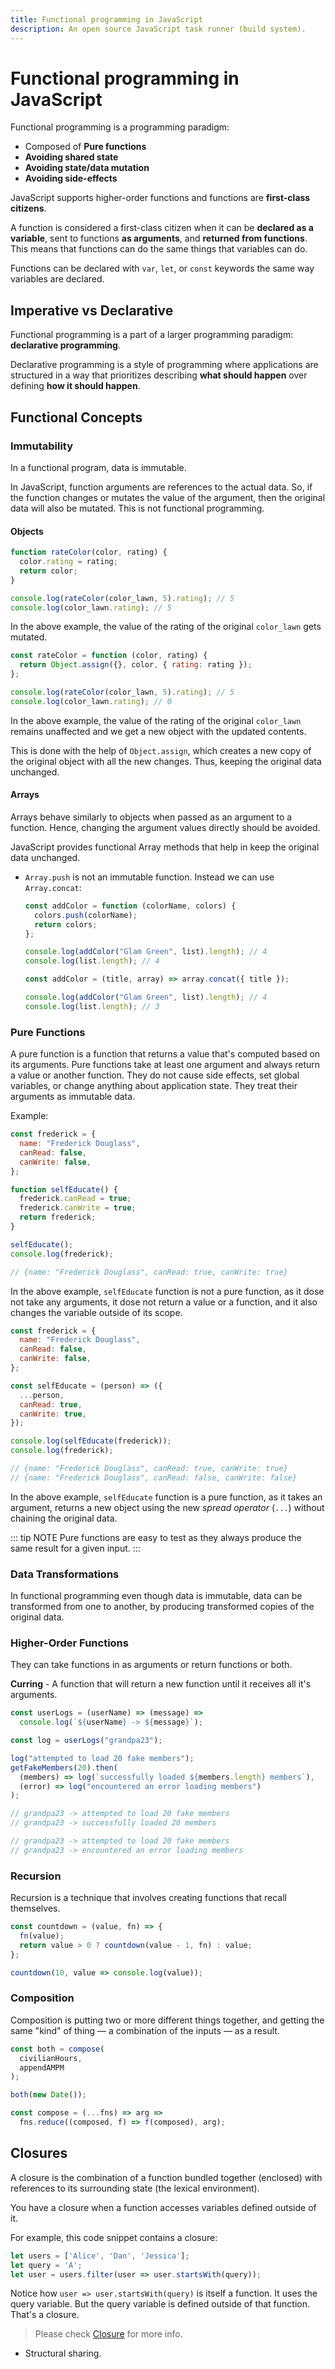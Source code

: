 ```yaml
---
title: Functional programming in JavaScript
description: An open source JavaScript task runner (build system).
---
```


# Functional programming in JavaScript

Functional programming is a programming paradigm:

- Composed of **Pure functions**
- **Avoiding shared state**
- **Avoiding state/data mutation**
- **Avoiding side-effects**

JavaScript supports higher-order functions and functions are **first-class citizens**.

A function is considered a first-class citizen when it can be **declared as a variable**, sent to functions **as arguments**, and **returned from functions**. This means that functions can do the same things that variables can do.

Functions can be declared with `var`, `let`, or `const` keywords the same way variables are declared.

## Imperative vs Declarative

Functional programming is a part of a larger programming paradigm: **declarative programming**.

Declarative programming is a style of programming where applications are structured in a way that prioritizes describing **what should happen** over defining **how it should happen**.

## Functional Concepts

### Immutability

In a functional program, data is immutable.

In JavaScript, function arguments are references to the actual data. So, if the function changes or mutates the value of the argument, then the original data will also be mutated. This is not functional programming.

#### Objects

```javascript
function rateColor(color, rating) {
  color.rating = rating;
  return color;
}

console.log(rateColor(color_lawn, 5).rating); // 5
console.log(color_lawn.rating); // 5
```

In the above example, the value of the rating of the original `color_lawn` gets mutated.

```javascript
const rateColor = function (color, rating) {
  return Object.assign({}, color, { rating: rating });
};

console.log(rateColor(color_lawn, 5).rating); // 5
console.log(color_lawn.rating); // 0
```

In the above example, the value of the rating of the original `color_lawn` remains unaffected and we get a new object with the updated contents.

This is done with the help of `Object.assign`, which creates a new copy of the original object with all the new changes. Thus, keeping the original data unchanged.

#### Arrays

Arrays behave similarly to objects when passed as an argument to a function. Hence, changing the argument values directly should be avoided.

JavaScript provides functional Array methods that help in keep the original data unchanged.

- `Array.push` is not an immutable function. Instead we can use `Array.concat`:

  ```javascript
  const addColor = function (colorName, colors) {
    colors.push(colorName);
    return colors;
  };

  console.log(addColor("Glam Green", list).length); // 4
  console.log(list.length); // 4
  ```

  ```javascript
  const addColor = (title, array) => array.concat({ title });

  console.log(addColor("Glam Green", list).length); // 4
  console.log(list.length); // 3
  ```

### Pure Functions

A pure function is a function that returns a value that's computed based on its arguments. Pure functions take at least one argument and always return a value or another function. They do not cause side effects, set global variables, or change anything about application state. They treat their arguments as immutable data.

Example:

```javascript
const frederick = {
  name: "Frederick Douglass",
  canRead: false,
  canWrite: false,
};

function selfEducate() {
  frederick.canRead = true;
  frederick.canWrite = true;
  return frederick;
}

selfEducate();
console.log(frederick);

// {name: "Frederick Douglass", canRead: true, canWrite: true}
```

In the above example, `selfEducate` function is not a pure function, as it dose not take any arguments, it dose not return a value or a function, and it also changes the variable outside of its scope.

```javascript
const frederick = {
  name: "Frederick Douglass",
  canRead: false,
  canWrite: false,
};

const selfEducate = (person) => ({
  ...person,
  canRead: true,
  canWrite: true,
});

console.log(selfEducate(frederick));
console.log(frederick);

// {name: "Frederick Douglass", canRead: true, canWrite: true}
// {name: "Frederick Douglass", canRead: false, canWrite: false}
```

In the above example, `selfEducate` function is a pure function, as it takes an argument, returns a new object using the new _spread operator_ (`...`) without chaining the original data.

::: tip NOTE
Pure functions are easy to test as they always produce the same result for a given input.
:::

### Data Transformations

In functional programming even though data is immutable, data can be transformed from one to another, by producing transformed copies of the original data.

### Higher-Order Functions

They can take functions in as arguments or return functions or both.

**Curring** - A function that will return a new function until it receives all it's arguments.

```javascript
const userLogs = (userName) => (message) =>
  console.log(`${userName} -> ${message}`);

const log = userLogs("grandpa23");

log("attempted to load 20 fake members");
getFakeMembers(20).then(
  (members) => log(`successfully loaded ${members.length} members`),
  (error) => log("encountered an error loading members")
);

// grandpa23 -> attempted to load 20 fake members
// grandpa23 -> successfully loaded 20 members

// grandpa23 -> attempted to load 20 fake members
// grandpa23 -> encountered an error loading members
```

### Recursion

Recursion is a technique that involves creating functions that recall themselves.

```javascript
const countdown = (value, fn) => {
  fn(value);
  return value > 0 ? countdown(value - 1, fn) : value;
};

countdown(10, value => console.log(value));
```

### Composition

Composition is putting two or more different things together, and getting the same "kind" of thing — a combination of the inputs — as a result.

```javascript
const both = compose(
  civilianHours,
  appendAMPM
);

both(new Date());

const compose = (...fns) => arg =>
  fns.reduce((composed, f) => f(composed), arg);
```

## Closures

A closure is the combination of a function bundled together (enclosed) with references to its surrounding state (the lexical environment).

You have a closure when a function accesses variables defined outside of it.

For example, this code snippet contains a closure:

```javascript
let users = ['Alice', 'Dan', 'Jessica'];
let query = 'A';
let user = users.filter(user => user.startsWith(query));
```

Notice how `user => user.startsWith(query)` is itself a function. It uses the query variable. But the query variable is defined outside of that function. That's a closure.

> Please check [Closure](https://whatthefuck.is/closure) for more info.

- Structural sharing.


